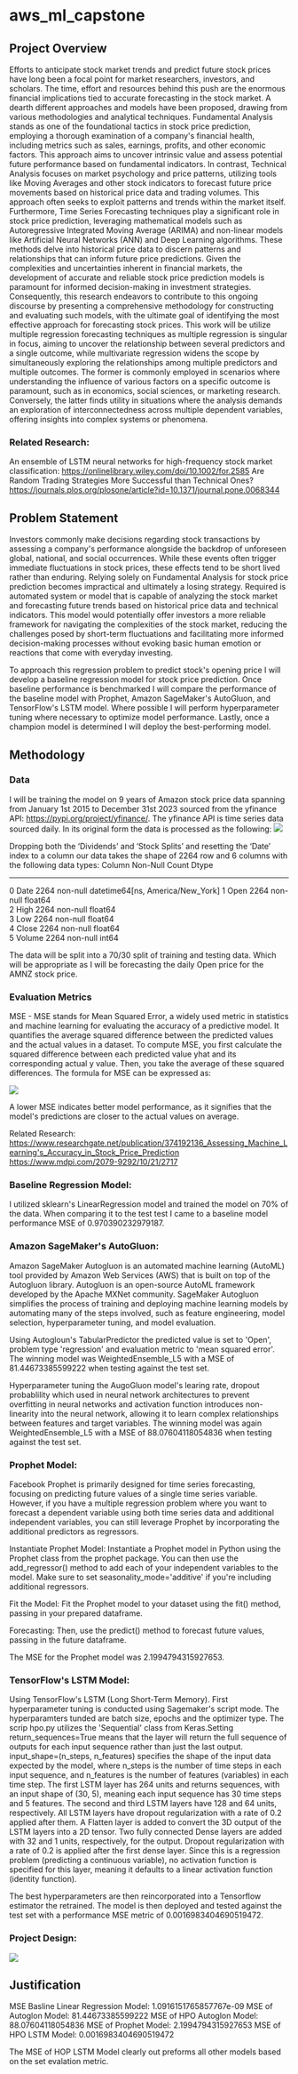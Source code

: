 # aws_ml_capstone
## Project Overview

Efforts to anticipate stock market trends and predict future stock prices have long been a focal point for market researchers, investors, and scholars. The time, effort and resources behind this push are the enormous financial implications tied to accurate forecasting in the stock market. A dearth different approaches and models have been proposed, drawing from various methodologies and analytical techniques.
Fundamental Analysis stands as one of the foundational tactics in stock price prediction, employing a thorough examination of a company's financial health, including metrics such as sales, earnings, profits, and other economic factors. This approach aims to uncover intrinsic value and assess potential future performance based on fundamental indicators.
In contrast, Technical Analysis focuses on market psychology and price patterns, utilizing tools like Moving Averages and other stock indicators to forecast future price movements based on historical price data and trading volumes. This approach often seeks to exploit patterns and trends within the market itself.
Furthermore, Time Series Forecasting techniques play a significant role in stock price prediction, leveraging mathematical models such as Autoregressive Integrated Moving Average (ARIMA) and non-linear models like Artificial Neural Networks (ANN) and Deep Learning algorithms. These methods delve into historical price data to discern patterns and relationships that can inform future price predictions.
Given the complexities and uncertainties inherent in financial markets, the development of accurate and reliable stock price prediction models is paramount for informed decision-making in investment strategies. Consequently, this research endeavors to contribute to this ongoing discourse by presenting a comprehensive methodology for constructing and evaluating such models, with the ultimate goal of identifying the most effective approach for forecasting stock prices.
This work will be utilize multiple regression forecasting techniques as multiple regression is singular in focus, aiming to uncover the relationship between several predictors and a single outcome, while multivariate regression widens the scope by simultaneously exploring the relationships among multiple predictors and multiple outcomes. The former is commonly employed in scenarios where understanding the influence of various factors on a specific outcome is paramount, such as in economics, social sciences, or marketing research. Conversely, the latter finds utility in situations where the analysis demands an exploration of interconnectedness across multiple dependent variables, offering insights into complex systems or phenomena. 
 ### Related Research:
An ensemble of LSTM neural networks for high-frequency stock market classification: https://onlinelibrary.wiley.com/doi/10.1002/for.2585
Are Random Trading Strategies More Successful than Technical Ones? https://journals.plos.org/plosone/article?id=10.1371/journal.pone.0068344

## Problem Statement
Investors commonly make decisions regarding stock transactions by assessing a company's performance alongside the backdrop of unforeseen global, national, and social occurrences. While these events often trigger immediate fluctuations in stock prices, these effects tend to be short lived rather than enduring. Relying solely on Fundamental Analysis for stock price prediction becomes impractical and ultimately a losing strategy. Required is automated system or model that is capable of analyzing the stock market and forecasting future trends based on historical price data and technical indicators. This model would potentially offer investors a more reliable framework for navigating the complexities of the stock market, reducing the challenges posed by short-term fluctuations and facilitating more informed decision-making processes without evoking basic human emotion or reactions that come with everyday investing.

To approach this regression problem to predict stock's opening price I will develop a baseline regression model for stock price prediction. Once baseline performance is benchmarked I will compare the performance of the baseline model with Prophet, Amazon SageMaker's AutoGluon, and TensorFlow's LSTM model. Where possible I will perform hyperparameter tuning where necessary to optimize model performance. Lastly, once a champion model is determined I will deploy the best-performing model.


## Methodology

### Data 
I will be training the model on 9 years of Amazon stock price data spanning from January 1st 2015 to December 31st 2023 sourced from the yfinance API: https://pypi.org/project/yfinance/. The yfinance API is time series data sourced daily. In its original form the data is processed as the following:
![](./img/dataset.png)

Dropping both the ‘Dividends’ and ‘Stock Splits’ and resetting the ‘Date’ index to a column our data takes the shape of 2264 row and 6 columns with the following data types:
  Column  Non-Null Count  Dtype                           
---  ------  --------------  -----                           
 0   Date    2264 non-null   datetime64[ns, America/New_York]
 1   Open    2264 non-null   float64                         
 2   High    2264 non-null   float64                         
 3   Low     2264 non-null   float64                         
 4   Close   2264 non-null   float64                         
 5   Volume  2264 non-null   int64
 
The data will be split into a 70/30 split of training and testing data. Which will be appropriate as I will be forecasting the daily Open price for the AMNZ stock price. 

### Evaluation Metrics

MSE - MSE stands for Mean Squared Error, a widely used metric in statistics and machine learning for evaluating the accuracy of a predictive model. It quantifies the average squared difference between the predicted values and the actual values in a dataset. To compute MSE, you first calculate the squared difference between each predicted value yhat and its corresponding actual y value. Then, you take the average of these squared differences. The formula for MSE can be expressed as:

![](./img/mse.png)

A lower MSE indicates better model performance, as it signifies that the model's predictions are closer to the actual values on average.

Related Research: 
https://www.researchgate.net/publication/374192136_Assessing_Machine_Learning's_Accuracy_in_Stock_Price_Prediction
https://www.mdpi.com/2079-9292/10/21/2717

### Baseline Regression Model:
I utilized sklearn's LinearRegression model and trained the model on 70% of the data. When comparing it to the test test I came to a baseline model performance MSE of 0.970390232979187.

### Amazon SageMaker's AutoGluon:
Amazon SageMaker Autogluon is an automated machine learning (AutoML) tool provided by Amazon Web Services (AWS) that is built on top of the Autogluon library. Autogluon is an open-source AutoML framework developed by the Apache MXNet community. SageMaker Autogluon simplifies the process of training and deploying machine learning models by automating many of the steps involved, such as feature engineering, model selection, hyperparameter tuning, and model evaluation.

Using Autogloun's TabularPredictor the predicted value is set to 'Open', problem type 'regression' and evaluation metric to 'mean squared error'. The winning model was WeightedEnsemble_L5 with a MSE of 81.44673385599222 when testing against the test set.

Hyperparameter tuning the AugoGluon model's learing rate, dropout probablility which used in neural network architectures to prevent overfitting in neural networks and activation function introduces non-linearity into the neural network, allowing it to learn complex relationships between features and target variables. The winning model was again WeightedEnsemble_L5 with a MSE of 88.07604118054836 when testing against the test set.

### Prophet Model:
Facebook Prophet is primarily designed for time series forecasting, focusing on predicting future values of a single time series variable. However, if you have a multiple regression problem where you want to forecast a dependent variable using both time series data and additional independent variables, you can still leverage Prophet by incorporating the additional predictors as regressors. 

Instantiate Prophet Model: Instantiate a Prophet model in Python using the Prophet class from the prophet package. You can then use the add_regressor() method to add each of your independent variables to the model. Make sure to set seasonality_mode='additive' if you're including additional regressors.

Fit the Model: Fit the Prophet model to your dataset using the fit() method, passing in your prepared dataframe.

Forecasting: Then, use the predict() method to forecast future values, passing in the future dataframe.

The MSE for the Prophet model was 2.1994794315927653.

### TensorFlow's LSTM Model:
Using TensorFlow's LSTM (Long Short-Term Memory). First hyperparameter tuning is conducted using Sagemaker's script mode. The hyperparamters tunded are batch size, epochs and the optimizer type. The scrip hpo.py utilizes the 'Sequential' class from Keras.Setting return_sequences=True means that the layer will return the full sequence of outputs for each input sequence rather than just the last output. input_shape=(n_steps, n_features) specifies the shape of the input data expected by the model, where n_steps is the number of time steps in each input sequence, and n_features is the number of features (variables) in each time step. The first LSTM layer has 264 units and returns sequences, with an input shape of (30, 5), meaning each input sequence has 30 time steps and 5 features. The second and third LSTM layers have 128 and 64 units, respectively. All LSTM layers have dropout regularization with a rate of 0.2 applied after them. A Flatten layer is added to convert the 3D output of the LSTM layers into a 2D tensor. Two fully connected Dense layers are added with 32 and 1 units, respectively, for the output. Dropout regularization with a rate of 0.2 is applied after the first dense layer.
Since this is a regression problem (predicting a continuous variable), no activation function is specified for this layer, meaning it defaults to a linear activation function (identity function).

The best hyperparameters are then reincorporated into a Tensorflow estimator the retrained. The model is then deployed and tested against the test set with a performance MSE metric of 0.0016983404690519472.

### Project Design:
![](./img/design.png)

## Justification
MSE Basline Linear Regression Model: 1.0916151765857767e-09
MSE of Autoglon Model: 81.44673385599222
MSE of HPO Autoglon Model: 88.07604118054836
MSE of Prophet Model: 2.1994794315927653
MSE of HPO LSTM Model: 0.0016983404690519472

The MSE of HOP LSTM Model clearly out preforms all other models based on the set evalation metric.
